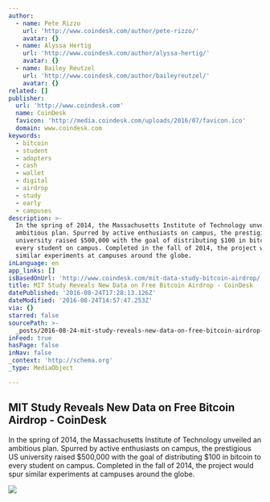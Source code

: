 ```yaml
---
author:
  - name: Pete Rizzo
    url: 'http://www.coindesk.com/author/pete-rizzo/'
    avatar: {}
  - name: Alyssa Hertig
    url: 'http://www.coindesk.com/author/alyssa-hertig/'
    avatar: {}
  - name: Bailey Reutzel
    url: 'http://www.coindesk.com/author/baileyreutzel/'
    avatar: {}
related: []
publisher:
  url: 'http://www.coindesk.com'
  name: CoinDesk
  favicon: 'http://media.coindesk.com/uploads/2016/07/favicon.ico'
  domain: www.coindesk.com
keywords:
  - bitcoin
  - student
  - adopters
  - cash
  - wallet
  - digital
  - airdrop
  - study
  - early
  - campuses
description: >-
  In the spring of 2014, the Massachusetts Institute of Technology unveiled an
  ambitious plan. Spurred by active enthusiasts on campus, the prestigious US
  university raised $500,000 with the goal of distributing $100 in bitcoin to
  every student on campus. Completed in the fall of 2014, the project would spur
  similar experiments at campuses around the globe.
inLanguage: en
app_links: []
isBasedOnUrl: 'http://www.coindesk.com/mit-data-study-bitcoin-airdrop/'
title: MIT Study Reveals New Data on Free Bitcoin Airdrop - CoinDesk
datePublished: '2016-08-24T17:28:13.126Z'
dateModified: '2016-08-24T14:57:47.253Z'
via: {}
starred: false
sourcePath: >-
  _posts/2016-08-24-mit-study-reveals-new-data-on-free-bitcoin-airdrop-coindes.md
inFeed: true
hasPage: false
inNav: false
_context: 'http://schema.org'
_type: MediaObject

---
```

<article style=""><h1>MIT Study Reveals New Data on Free Bitcoin Airdrop - CoinDesk</h1><p>In the spring of 2014, the Massachusetts Institute of Technology unveiled an ambitious plan. Spurred by active enthusiasts on campus, the prestigious US university raised $500,000 with the goal of distributing $100 in bitcoin to every student on campus. Completed in the fall of 2014, the project would spur similar experiments at campuses around the globe.</p><img src="https://media.coindesk.com/uploads/2016/08/students-college-e1472045317340.jpg" /></article>
